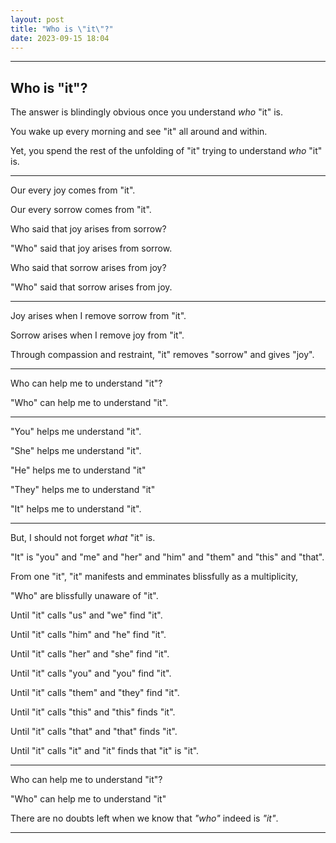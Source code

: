```yaml
---
layout: post
title: "Who is \"it\"?"
date: 2023-09-15 18:04
---
```


---

## Who is "it"?

The answer is blindingly obvious once you understand _who_ "it" is.

You wake up every morning and see "it" all around and within.

Yet, you spend the rest of the unfolding of "it" trying to understand _who_ "it" is.

---

Our every joy comes from "it".

Our every sorrow comes from "it".

Who said that joy arises from sorrow? 

"Who" said that joy arises from sorrow.

Who said that sorrow arises from joy?

"Who" said that sorrow arises from joy.

---

Joy arises when I remove sorrow from "it".

Sorrow arises when I remove joy from "it".

Through compassion and restraint, "it" removes "sorrow" and gives "joy".

---

Who can help me to understand "it"?

"Who" can help me to understand "it".

---

"You" helps me understand "it".

"She" helps me understand "it".

"He" helps me to understand "it"

"They" helps me to understand "it"

"It" helps me to understand "it".

---

But, I should not forget _what_ "it" is.

"It" is "you" and "me" and "her" and "him" and "them" and "this" and "that".

From one "it", "it" manifests and emminates blissfully as a multiplicity,

"Who" are blissfully unaware of "it".

Until "it" calls "us" and "we" find "it".

Until "it" calls "him" and "he" find "it".

Until "it" calls "her" and "she" find "it".

Until "it" calls "you" and "you" find "it".

Until "it" calls "them" and "they" find "it".

Until "it" calls "this" and "this" finds "it".

Until "it" calls "that" and "that" finds "it".

Until "it" calls "it" and "it" finds that "it" is "it".

---

Who can help me to understand "it"?

"Who" can help me to understand "it"

There are no doubts left when we know that _"who"_ indeed is _"it"_.

---

